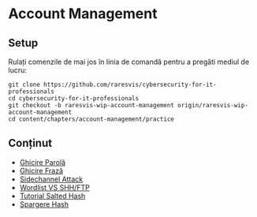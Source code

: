 # Account Management

## Setup

Rulați comenzile de mai jos în linia de comandă pentru a pregăti mediul de lucru:

```
git clone https://github.com/raresvis/cybersecurity-for-it-professionals
cd cybersecurity-for-it-professionals
git checkout -b raresvis-wip-account-management origin/raresvis-wip-account-management
cd content/chapters/account-management/practice
```

## Conținut

- [Ghicire Parolă](./support/password-guessing/README.md)
- [Ghicire Frază](./support/passphrase-guessing/README.md)
- [Sidechannel Attack](./support/sidechannel/README.md)
- [Wordlist VS SHH/FTP](./support/service-wordlist/README.md)
- [Tutorial Salted Hash](./support/salthash/README.md)
- [Spargere Hash](./support/breakhash/README.md)
